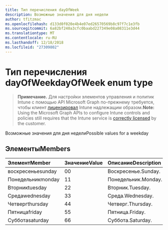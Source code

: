 ```yaml
---
title: Тип перечисления dayOfWeek
description: Возможные значения для дня недели
author: tfitzmac
ms.openlocfilehash: d133d0f020e4b4e07ed26570569b8c97f7c1e3fb
ms.sourcegitcommit: 6a82bf240a3cfc0baabd227349e08a08311e3d44
ms.translationtype: MT
ms.contentlocale: ru-RU
ms.lasthandoff: 12/18/2018
ms.locfileid: "27309802"
---
```

# <a name="dayofweek-enum-type"></a><span data-ttu-id="9a28c-103">Тип перечисления dayOfWeek</span><span class="sxs-lookup"><span data-stu-id="9a28c-103">dayOfWeek enum type</span></span>

> <span data-ttu-id="9a28c-104">**Примечание.** Для настройки элементов управления и политик Intune с помощью API Microsoft Graph по-прежнему требуется, чтобы клиент [лицензировал](https://go.microsoft.com/fwlink/?linkid=839381) Intune надлежащим образом.</span><span class="sxs-lookup"><span data-stu-id="9a28c-104">**Note:** Using the Microsoft Graph APIs to configure Intune controls and policies still requires that the Intune service is [correctly licensed](https://go.microsoft.com/fwlink/?linkid=839381) by the customer.</span></span>

<span data-ttu-id="9a28c-105">Возможные значения для дня недели</span><span class="sxs-lookup"><span data-stu-id="9a28c-105">Possible values for a weekday</span></span>
## <a name="members"></a><span data-ttu-id="9a28c-106">Элементы</span><span class="sxs-lookup"><span data-stu-id="9a28c-106">Members</span></span>
|<span data-ttu-id="9a28c-107">Элемент</span><span class="sxs-lookup"><span data-stu-id="9a28c-107">Member</span></span>|<span data-ttu-id="9a28c-108">Значение</span><span class="sxs-lookup"><span data-stu-id="9a28c-108">Value</span></span>|<span data-ttu-id="9a28c-109">Описание</span><span class="sxs-lookup"><span data-stu-id="9a28c-109">Description</span></span>|
|:---|:---|:---|
|<span data-ttu-id="9a28c-110">воскресенье</span><span class="sxs-lookup"><span data-stu-id="9a28c-110">sunday</span></span>|<span data-ttu-id="9a28c-111">0</span><span class="sxs-lookup"><span data-stu-id="9a28c-111">0</span></span>|<span data-ttu-id="9a28c-112">Воскресенье.</span><span class="sxs-lookup"><span data-stu-id="9a28c-112">Sunday.</span></span>|
|<span data-ttu-id="9a28c-113">Понедельник</span><span class="sxs-lookup"><span data-stu-id="9a28c-113">monday</span></span>|<span data-ttu-id="9a28c-114">1</span><span class="sxs-lookup"><span data-stu-id="9a28c-114">1</span></span>|<span data-ttu-id="9a28c-115">Понедельник.</span><span class="sxs-lookup"><span data-stu-id="9a28c-115">Monday.</span></span>|
|<span data-ttu-id="9a28c-116">Вторник</span><span class="sxs-lookup"><span data-stu-id="9a28c-116">tuesday</span></span>|<span data-ttu-id="9a28c-117">2</span><span class="sxs-lookup"><span data-stu-id="9a28c-117">2</span></span>|<span data-ttu-id="9a28c-118">Вторник.</span><span class="sxs-lookup"><span data-stu-id="9a28c-118">Tuesday.</span></span>|
|<span data-ttu-id="9a28c-119">Среда</span><span class="sxs-lookup"><span data-stu-id="9a28c-119">wednesday</span></span>|<span data-ttu-id="9a28c-120">3</span><span class="sxs-lookup"><span data-stu-id="9a28c-120">3</span></span>|<span data-ttu-id="9a28c-121">Среда.</span><span class="sxs-lookup"><span data-stu-id="9a28c-121">Wednesday.</span></span>|
|<span data-ttu-id="9a28c-122">Четверг</span><span class="sxs-lookup"><span data-stu-id="9a28c-122">thursday</span></span>|<span data-ttu-id="9a28c-123">4</span><span class="sxs-lookup"><span data-stu-id="9a28c-123">4</span></span>|<span data-ttu-id="9a28c-124">Четверг.</span><span class="sxs-lookup"><span data-stu-id="9a28c-124">Thursday.</span></span>|
|<span data-ttu-id="9a28c-125">Пятница</span><span class="sxs-lookup"><span data-stu-id="9a28c-125">friday</span></span>|<span data-ttu-id="9a28c-126">5</span><span class="sxs-lookup"><span data-stu-id="9a28c-126">5</span></span>|<span data-ttu-id="9a28c-127">Пятница.</span><span class="sxs-lookup"><span data-stu-id="9a28c-127">Friday.</span></span>|
|<span data-ttu-id="9a28c-128">Суббота</span><span class="sxs-lookup"><span data-stu-id="9a28c-128">saturday</span></span>|<span data-ttu-id="9a28c-129">6</span><span class="sxs-lookup"><span data-stu-id="9a28c-129">6</span></span>|<span data-ttu-id="9a28c-130">Суббота.</span><span class="sxs-lookup"><span data-stu-id="9a28c-130">Saturday.</span></span>|



